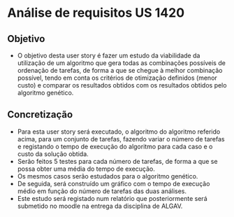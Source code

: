 # Análise de requisitos US 1420

## Objetivo
* O objetivo desta user story é fazer um estudo da viabilidade da utilização de um algoritmo que gera todas as combinações possíveis de ordenação de tarefas, de forma a que se chegue à melhor combinação possível, tendo em conta os critérios de otimização definidos (menor custo) e comparar os resultados obtidos com os resultados obtidos pelo algoritmo genético.

## Concretização
* Para esta user story será executado, o algoritmo do algoritmo referido acima, para um conjunto de tarefas, fazendo variar o número de tarefas e registando o tempo de execução do algoritmo para cada caso e o custo da solução obtida.
* Serão feitos 5 testes para cada número de tarefas, de forma a que se possa obter uma média do tempo de execução.
* Os mesmos casos serão estudados para o algoritmo genético.
* De seguida, será construído um gráfico com o tempo de execução médio em função do número de tarefas das duas análises.
* Este estudo será registado num relatório que posteriormente será submetido no moodle na entrega da disciplina de ALGAV.